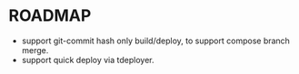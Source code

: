 # ROADMAP

- support git-commit hash only build/deploy, to support compose branch merge.
- support quick deploy via tdeployer.